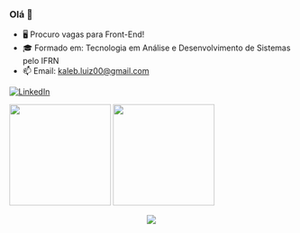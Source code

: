 ### Olá 👋

- 🖥️ Procuro vagas para Front-End!
- 🎓 Formado em: Tecnologia em Análise e Desenvolvimento de Sistemas pelo IFRN
- 📫 Email: kaleb.luiz00@gmail.com

[![LinkedIn](https://img.shields.io/badge/LinkedIn-0077B5?style=for-the-badge&logo=linkedin&logoColor=white)](https://www.linkedin.com/in/kaleb-luiz-4590a61ab/)

<div>
 <img height="180em" src="https://github-readme-stats.vercel.app/api?username=kaleblight&theme=dark&show_icons=true"/>
 <img height="180em" src="https://github-readme-stats.vercel.app/api/top-langs/?username=kaleblight&layout=compact&theme=dark&show_icons=true"/>
</div>

<p align="center">
 <a href="https://skillicons.dev">
  <img src="https://skillicons.dev/icons?i=html,css,bootstrap,js,react,vue,styledcomponents,sass,docker,git,vscode)](https://skillicons.dev)"/>
 </a>
</p>
